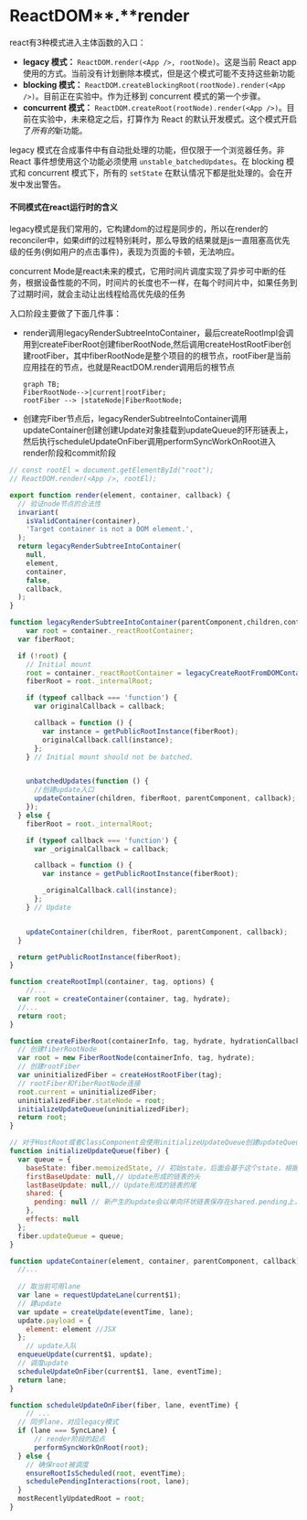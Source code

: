 # ReactDOM**.**render

react有3种模式进入主体函数的入口：

- **legacy 模式：** `ReactDOM.render(<App />, rootNode)`。这是当前 React app 使用的方式。当前没有计划删除本模式，但是这个模式可能不支持这些新功能
- **blocking 模式：** `ReactDOM.createBlockingRoot(rootNode).render(<App />)`。目前正在实验中。作为迁移到 concurrent 模式的第一个步骤。
- **concurrent 模式：** `ReactDOM.createRoot(rootNode).render(<App />)`。目前在实验中，未来稳定之后，打算作为 React 的默认开发模式。这个模式开启了*所有的*新功能。

legacy 模式在合成事件中有自动批处理的功能，但仅限于一个浏览器任务。非 React 事件想使用这个功能必须使用 `unstable_batchedUpdates`。在 blocking 模式和 concurrent 模式下，所有的 `setState` 在默认情况下都是批处理的。会在开发中发出警告。

#### 不同模式在react运行时的含义

legacy模式是我们常用的，它构建dom的过程是同步的，所以在render的reconciler中，如果diff的过程特别耗时，那么导致的结果就是js一直阻塞高优先级的任务(例如用户的点击事件)，表现为页面的卡顿，无法响应。

concurrent Mode是react未来的模式，它用时间片调度实现了异步可中断的任务，根据设备性能的不同，时间片的长度也不一样，在每个时间片中，如果任务到了过期时间，就会主动让出线程给高优先级的任务



入口阶段主要做了下面几件事：

- render调用legacyRenderSubtreeIntoContainer，最后createRootImpl会调用到createFiberRoot创建fiberRootNode,然后调用createHostRootFiber创建rootFiber，其中fiberRootNode是整个项目的的根节点，rootFiber是当前应用挂在的节点，也就是ReactDOM.render调用后的根节点

  ``` mermaid
  graph TB;
  FiberRootNode-->|current|rootFiber;
  rootFiber --> |stateNode|FiberRootNode;
  ```

  

- 创建完Fiber节点后，legacyRenderSubtreeIntoContainer调用updateContainer创建创建Update对象挂载到updateQueue的环形链表上，然后执行scheduleUpdateOnFiber调用performSyncWorkOnRoot进入render阶段和commit阶段

```javascript
// const rootEl = document.getElementById("root");
// ReactDOM.render(<App />, rootEl);

export function render(element, container, callback) {
  // 验证node节点的合法性
  invariant(
    isValidContainer(container),
    'Target container is not a DOM element.',
  );
  return legacyRenderSubtreeIntoContainer(
    null,
    element,
    container,
    false,
    callback,
  );
}

function legacyRenderSubtreeIntoContainer(parentComponent,children,container,forceHydrate,callback) {
	var root = container._reactRootContainer;
  var fiberRoot;

  if (!root) {
    // Initial mount
    root = container._reactRootContainer = legacyCreateRootFromDOMContainer(container, forceHydrate);
    fiberRoot = root._internalRoot;

    if (typeof callback === 'function') {
      var originalCallback = callback;

      callback = function () {
        var instance = getPublicRootInstance(fiberRoot);
        originalCallback.call(instance);
      };
    } // Initial mount should not be batched.


    unbatchedUpdates(function () {
      //创建update入口
      updateContainer(children, fiberRoot, parentComponent, callback);
    });
  } else {
    fiberRoot = root._internalRoot;

    if (typeof callback === 'function') {
      var _originalCallback = callback;

      callback = function () {
        var instance = getPublicRootInstance(fiberRoot);

        _originalCallback.call(instance);
      };
    } // Update


    updateContainer(children, fiberRoot, parentComponent, callback);
  }

  return getPublicRootInstance(fiberRoot);
}

function createRootImpl(container, tag, options) {
	//...
  var root = createContainer(container, tag, hydrate);
  //...
  return root;
}

function createFiberRoot(containerInfo, tag, hydrate, hydrationCallbacks) {
  // 创建fiberRootNode
  var root = new FiberRootNode(containerInfo, tag, hydrate);
  // 创建rootFiber
  var uninitializedFiber = createHostRootFiber(tag);
  // rootFiber和fiberRootNode连接
  root.current = uninitializedFiber;
  uninitializedFiber.stateNode = root;
  initializeUpdateQueue(uninitializedFiber);
  return root;
}

// 对于HostRoot或者ClassComponent会使用initializeUpdateQueue创建updateQueue，然后将updateQueue挂载到fiber节点上
function initializeUpdateQueue(fiber) {
  var queue = {
    baseState: fiber.memoizedState, // 初始state，后面会基于这个state，根据Update计算新的state
    firstBaseUpdate: null,// Update形成的链表的头
    lastBaseUpdate: null,// Update形成的链表的尾
    shared: {
      pending: null // 新产生的update会以单向环状链表保存在shared.pending上，计算state的时候会剪开这个环状链表，并且连接在lastBaseUpdate后
    },
    effects: null
  };
  fiber.updateQueue = queue;
}

function updateContainer(element, container, parentComponent, callback) {
  //...
  
  // 取当前可用lane
  var lane = requestUpdateLane(current$1);
  // 建update
  var update = createUpdate(eventTime, lane); 
  update.payload = {
    element: element //JSX
  };
	// update入队
  enqueueUpdate(current$1, update);
  // 调度update
  scheduleUpdateOnFiber(current$1, lane, eventTime);
  return lane;
}

function scheduleUpdateOnFiber(fiber, lane, eventTime) {
	// ...
  // 同步lane，对应legacy模式
  if (lane === SyncLane) {
      // render阶段的起点
      performSyncWorkOnRoot(root);
  } else {
    // 确保root被调度
    ensureRootIsScheduled(root, eventTime);
    schedulePendingInteractions(root, lane);
  }
  mostRecentlyUpdatedRoot = root;
}

```